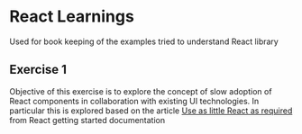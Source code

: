# React Learnings
Used for book keeping of the examples tried to understand React library

## Exercise 1
Objective of this exercise is to explore the concept of slow adoption of React components in collaboration with existing UI technologies. 
In particular this is explored based on the article [Use as little React as required](https://reactjs.org/docs/add-react-to-a-website.html) from React getting started documentation